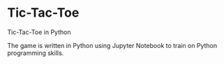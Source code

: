 # Tic-Tac-Toe
Tic-Tac-Toe in Python


The game is written in Python using Jupyter Notebook to train on Python programming skills.
